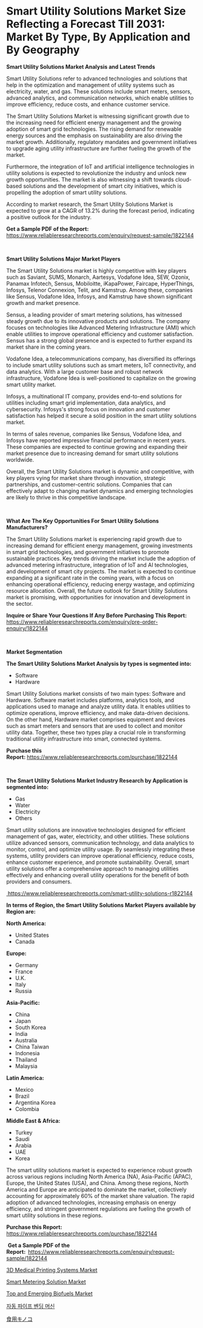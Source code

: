 <p><h1>Smart Utility Solutions Market Size Reflecting a Forecast Till 2031: Market By Type, By Application and By Geography</h1></p><p><strong>Smart Utility Solutions Market Analysis and Latest Trends</strong></p>
<p><p>Smart Utility Solutions refer to advanced technologies and solutions that help in the optimization and management of utility systems such as electricity, water, and gas. These solutions include smart meters, sensors, advanced analytics, and communication networks, which enable utilities to improve efficiency, reduce costs, and enhance customer service.</p><p>The Smart Utility Solutions Market is witnessing significant growth due to the increasing need for efficient energy management and the growing adoption of smart grid technologies. The rising demand for renewable energy sources and the emphasis on sustainability are also driving the market growth. Additionally, regulatory mandates and government initiatives to upgrade aging utility infrastructure are further fueling the growth of the market.</p><p>Furthermore, the integration of IoT and artificial intelligence technologies in utility solutions is expected to revolutionize the industry and unlock new growth opportunities. The market is also witnessing a shift towards cloud-based solutions and the development of smart city initiatives, which is propelling the adoption of smart utility solutions.</p><p>According to market research, the Smart Utility Solutions Market is expected to grow at a CAGR of 13.2% during the forecast period, indicating a positive outlook for the industry.</p></p>
<p><strong>Get a Sample PDF of the Report:&nbsp;</strong> <a href="https://www.reliableresearchreports.com/enquiry/request-sample/1822144">https://www.reliableresearchreports.com/enquiry/request-sample/1822144</a></p>
<p>&nbsp;</p>
<p><strong>Smart Utility Solutions Major Market Players</strong></p>
<p><p>The Smart Utility Solutions market is highly competitive with key players such as Saviant, SUMS, Monarch, Aartesys, Vodafone Idea, SEW, Ozonix, Panamax Infotech, Sensus, Mobiloitte, iKapaPower, Faircape, HyperThings, Infosys, Telenor Connexion, Telit, and Kamstrup. Among these, companies like Sensus, Vodafone Idea, Infosys, and Kamstrup have shown significant growth and market presence.</p><p>Sensus, a leading provider of smart metering solutions, has witnessed steady growth due to its innovative products and solutions. The company focuses on technologies like Advanced Metering Infrastructure (AMI) which enable utilities to improve operational efficiency and customer satisfaction. Sensus has a strong global presence and is expected to further expand its market share in the coming years.</p><p>Vodafone Idea, a telecommunications company, has diversified its offerings to include smart utility solutions such as smart meters, IoT connectivity, and data analytics. With a large customer base and robust network infrastructure, Vodafone Idea is well-positioned to capitalize on the growing smart utility market.</p><p>Infosys, a multinational IT company, provides end-to-end solutions for utilities including smart grid implementation, data analytics, and cybersecurity. Infosys's strong focus on innovation and customer satisfaction has helped it secure a solid position in the smart utility solutions market.</p><p>In terms of sales revenue, companies like Sensus, Vodafone Idea, and Infosys have reported impressive financial performance in recent years. These companies are expected to continue growing and expanding their market presence due to increasing demand for smart utility solutions worldwide.</p><p>Overall, the Smart Utility Solutions market is dynamic and competitive, with key players vying for market share through innovation, strategic partnerships, and customer-centric solutions. Companies that can effectively adapt to changing market dynamics and emerging technologies are likely to thrive in this competitive landscape.</p></p>
<p>&nbsp;</p>
<p><strong>What Are The Key Opportunities For Smart Utility Solutions Manufacturers?</strong></p>
<p><p>The Smart Utility Solutions market is experiencing rapid growth due to increasing demand for efficient energy management, growing investments in smart grid technologies, and government initiatives to promote sustainable practices. Key trends driving the market include the adoption of advanced metering infrastructure, integration of IoT and AI technologies, and development of smart city projects. The market is expected to continue expanding at a significant rate in the coming years, with a focus on enhancing operational efficiency, reducing energy wastage, and optimizing resource allocation. Overall, the future outlook for Smart Utility Solutions market is promising, with opportunities for innovation and development in the sector.</p></p>
<p><strong>Inquire or Share Your Questions If Any Before Purchasing This Report:</strong> <a href="https://www.reliableresearchreports.com/enquiry/pre-order-enquiry/1822144">https://www.reliableresearchreports.com/enquiry/pre-order-enquiry/1822144</a></p>
<p>&nbsp;</p>
<p><strong>Market Segmentation</strong></p>
<p><strong>The Smart Utility Solutions Market Analysis by types is segmented into:</strong></p>
<p><ul><li>Software</li><li>Hardware</li></ul></p>
<p><p>Smart Utility Solutions market consists of two main types: Software and Hardware. Software market includes platforms, analytics tools, and applications used to manage and analyze utility data. It enables utilities to optimize operations, improve efficiency, and make data-driven decisions. On the other hand, Hardware market comprises equipment and devices such as smart meters and sensors that are used to collect and monitor utility data. Together, these two types play a crucial role in transforming traditional utility infrastructure into smart, connected systems.</p></p>
<p><strong>Purchase this Report:&nbsp;</strong><a href="https://www.reliableresearchreports.com/purchase/1822144">https://www.reliableresearchreports.com/purchase/1822144</a></p>
<p>&nbsp;</p>
<p><strong>The Smart Utility Solutions Market Industry Research by Application is segmented into:</strong></p>
<p><ul><li>Gas</li><li>Water</li><li>Electricity</li><li>Others</li></ul></p>
<p><p>Smart utility solutions are innovative technologies designed for efficient management of gas, water, electricity, and other utilities. These solutions utilize advanced sensors, communication technology, and data analytics to monitor, control, and optimize utility usage. By seamlessly integrating these systems, utility providers can improve operational efficiency, reduce costs, enhance customer experience, and promote sustainability. Overall, smart utility solutions offer a comprehensive approach to managing utilities effectively and enhancing overall utility operations for the benefit of both providers and consumers.</p></p>
<p><a href="https://www.reliableresearchreports.com/smart-utility-solutions-r1822144">&nbsp;https://www.reliableresearchreports.com/smart-utility-solutions-r1822144</a></p>
<p><strong>In terms of Region, the Smart Utility Solutions Market Players available by Region are:</strong></p>
<p>
    <p> <strong> North America: </strong>
        <ul>
            <li>United States</li>
            <li>Canada</li>
        </ul>
        </p> 
    <p> <strong> Europe: </strong>
        <ul>
            <li>Germany</li>
            <li>France</li>
            <li>U.K.</li>
            <li>Italy</li>
            <li>Russia</li>
        </ul>
        </p> 
    <p> <strong> Asia-Pacific: </strong>
        <ul>
            <li>China</li>
            <li>Japan</li>
            <li>South Korea</li>
            <li>India</li>
            <li>Australia</li>
            <li>China Taiwan</li>
            <li>Indonesia</li>
            <li>Thailand</li>
            <li>Malaysia</li>
        </ul>
        </p> 
    <p> <strong> Latin America: </strong>
        <ul>
            <li>Mexico</li>
            <li>Brazil</li>
            <li>Argentina Korea</li>
            <li>Colombia</li>
        </ul>
        </p> 
    <p> <strong> Middle East & Africa: </strong>
        <ul>
            <li>Turkey</li>
            <li>Saudi</li>
            <li>Arabia</li>
            <li>UAE</li>
            <li>Korea</li>
        </ul>
    </p>
    </p>
<p><p>The smart utility solutions market is expected to experience robust growth across various regions including North America (NA), Asia-Pacific (APAC), Europe, the United States (USA), and China. Among these regions, North America and Europe are anticipated to dominate the market, collectively accounting for approximately 60% of the market share valuation. The rapid adoption of advanced technologies, increasing emphasis on energy efficiency, and stringent government regulations are fueling the growth of smart utility solutions in these regions.</p></p>
<p><strong>Purchase this Report: </strong><a href="https://www.reliableresearchreports.com/purchase/1822144">https://www.reliableresearchreports.com/purchase/1822144</a></p>
<p>&nbsp;<strong>Get a Sample PDF of the Report:&nbsp;&nbsp;</strong><a href="https://www.reliableresearchreports.com/enquiry/request-sample/1822144">https://www.reliableresearchreports.com/enquiry/request-sample/1822144</a></p>
<p><strong></strong></p>
<p><p><a href="https://www.linkedin.com/pulse/3d-medical-printing-systems-market-analysis-size-global-industry-whcqe">3D Medical Printing Systems Market</a></p><p><a href="https://github.com/LibbySpencer2018/Market-Research-Report-List-1/blob/main/smart-metering-solution-market.md">Smart Metering Solution Market</a></p><p><a href="https://www.linkedin.com/pulse/top-emerging-biofuels-market-goal-estimating-size-future-id1je">Top and Emerging Biofuels Market</a></p><p><a href="https://medium.com/@delaneywill28/%EC%9E%90%EB%8F%99-%ED%8C%8C%EC%9D%B4%ED%94%84-%EB%B2%A4%EB%94%A9-%EA%B8%B0%EA%B3%84-%EC%8B%9C%EC%9E%A5-%EA%B7%9C%EB%AA%A8-%EB%B0%8F-%EC%8B%9C%EC%9E%A5-%EB%8F%99%ED%96%A5-%EC%99%84%EC%A0%84%ED%95%9C-%EC%82%B0%EC%97%85-%EA%B0%9C%EC%9A%94-2024%EB%85%84-2031%EB%85%84-ad3459e66881">자동 파이프 벤딩 머신</a></p><p><a href="https://medium.com/@ebbkautzer/%E3%82%A8%E3%83%87%E3%82%A3%E3%83%96%E3%83%AB-%E3%83%9E%E3%83%83%E3%82%B7%E3%83%A5%E3%83%AB%E3%83%BC%E3%83%A0%E5%B8%82%E5%A0%B4%E3%81%AF%E5%B8%82%E5%A0%B4%E3%82%B7%E3%82%A7%E3%82%A2-%E5%B8%82%E5%A0%B4%E3%83%88%E3%83%AC%E3%83%B3%E3%83%89-%E5%B8%82%E5%A0%B4%E6%88%90%E9%95%B7%E3%81%AB%E9%96%A2%E3%81%99%E3%82%8B%E6%83%85%E5%A0%B1%E3%82%92%E6%8F%90%E4%BE%9B%E3%81%97%E3%81%BE%E3%81%99-60e193b8dd3b">食用キノコ</a></p></p>